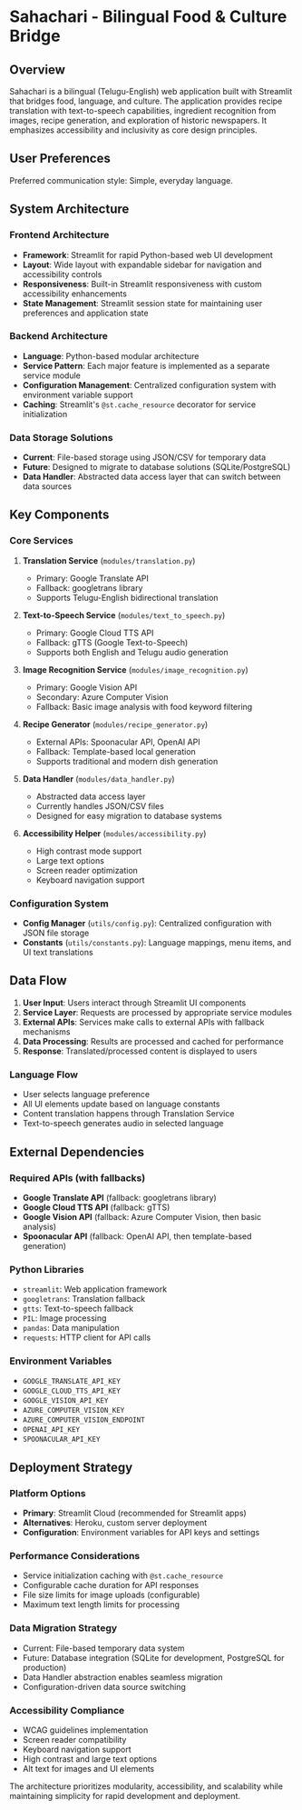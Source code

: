 # Sahachari - Bilingual Food & Culture Bridge

## Overview

Sahachari is a bilingual (Telugu-English) web application built with Streamlit that bridges food, language, and culture. The application provides recipe translation with text-to-speech capabilities, ingredient recognition from images, recipe generation, and exploration of historic newspapers. It emphasizes accessibility and inclusivity as core design principles.

## User Preferences

Preferred communication style: Simple, everyday language.

## System Architecture

### Frontend Architecture
- **Framework**: Streamlit for rapid Python-based web UI development
- **Layout**: Wide layout with expandable sidebar for navigation and accessibility controls
- **Responsiveness**: Built-in Streamlit responsiveness with custom accessibility enhancements
- **State Management**: Streamlit session state for maintaining user preferences and application state

### Backend Architecture
- **Language**: Python-based modular architecture
- **Service Pattern**: Each major feature is implemented as a separate service module
- **Configuration Management**: Centralized configuration system with environment variable support
- **Caching**: Streamlit's `@st.cache_resource` decorator for service initialization

### Data Storage Solutions
- **Current**: File-based storage using JSON/CSV for temporary data
- **Future**: Designed to migrate to database solutions (SQLite/PostgreSQL)
- **Data Handler**: Abstracted data access layer that can switch between data sources

## Key Components

### Core Services
1. **Translation Service** (`modules/translation.py`)
   - Primary: Google Translate API
   - Fallback: googletrans library
   - Supports Telugu-English bidirectional translation

2. **Text-to-Speech Service** (`modules/text_to_speech.py`)
   - Primary: Google Cloud TTS API
   - Fallback: gTTS (Google Text-to-Speech)
   - Supports both English and Telugu audio generation

3. **Image Recognition Service** (`modules/image_recognition.py`)
   - Primary: Google Vision API
   - Secondary: Azure Computer Vision
   - Fallback: Basic image analysis with food keyword filtering

4. **Recipe Generator** (`modules/recipe_generator.py`)
   - External APIs: Spoonacular API, OpenAI API
   - Fallback: Template-based local generation
   - Supports traditional and modern dish generation

5. **Data Handler** (`modules/data_handler.py`)
   - Abstracted data access layer
   - Currently handles JSON/CSV files
   - Designed for easy migration to database systems

6. **Accessibility Helper** (`modules/accessibility.py`)
   - High contrast mode support
   - Large text options
   - Screen reader optimization
   - Keyboard navigation support

### Configuration System
- **Config Manager** (`utils/config.py`): Centralized configuration with JSON file storage
- **Constants** (`utils/constants.py`): Language mappings, menu items, and UI text translations

## Data Flow

1. **User Input**: Users interact through Streamlit UI components
2. **Service Layer**: Requests are processed by appropriate service modules
3. **External APIs**: Services make calls to external APIs with fallback mechanisms
4. **Data Processing**: Results are processed and cached for performance
5. **Response**: Translated/processed content is displayed to users

### Language Flow
- User selects language preference
- All UI elements update based on language constants
- Content translation happens through Translation Service
- Text-to-speech generates audio in selected language

## External Dependencies

### Required APIs (with fallbacks)
- **Google Translate API** (fallback: googletrans library)
- **Google Cloud TTS API** (fallback: gTTS)
- **Google Vision API** (fallback: Azure Computer Vision, then basic analysis)
- **Spoonacular API** (fallback: OpenAI API, then template-based generation)

### Python Libraries
- `streamlit`: Web application framework
- `googletrans`: Translation fallback
- `gtts`: Text-to-speech fallback
- `PIL`: Image processing
- `pandas`: Data manipulation
- `requests`: HTTP client for API calls

### Environment Variables
- `GOOGLE_TRANSLATE_API_KEY`
- `GOOGLE_CLOUD_TTS_API_KEY`
- `GOOGLE_VISION_API_KEY`
- `AZURE_COMPUTER_VISION_KEY`
- `AZURE_COMPUTER_VISION_ENDPOINT`
- `OPENAI_API_KEY`
- `SPOONACULAR_API_KEY`

## Deployment Strategy

### Platform Options
- **Primary**: Streamlit Cloud (recommended for Streamlit apps)
- **Alternatives**: Heroku, custom server deployment
- **Configuration**: Environment variables for API keys and settings

### Performance Considerations
- Service initialization caching with `@st.cache_resource`
- Configurable cache duration for API responses
- File size limits for image uploads (configurable)
- Maximum text length limits for processing

### Data Migration Strategy
- Current: File-based temporary data system
- Future: Database integration (SQLite for development, PostgreSQL for production)
- Data Handler abstraction enables seamless migration
- Configuration-driven data source switching

### Accessibility Compliance
- WCAG guidelines implementation
- Screen reader compatibility
- Keyboard navigation support
- High contrast and large text options
- Alt text for images and UI elements

The architecture prioritizes modularity, accessibility, and scalability while maintaining simplicity for rapid development and deployment.
